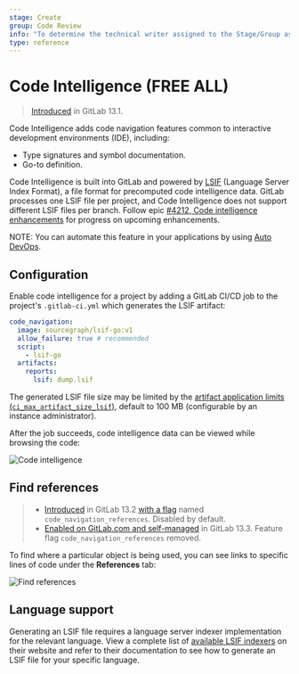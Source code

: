 ```yaml
---
stage: Create
group: Code Review
info: "To determine the technical writer assigned to the Stage/Group associated with this page, see https://about.gitlab.com/handbook/product/ux/technical-writing/#assignments"
type: reference
---
```


# Code Intelligence **(FREE ALL)**

> [Introduced](https://gitlab.com/groups/gitlab-org/-/epics/1576) in GitLab 13.1.

Code Intelligence adds code navigation features common to interactive
development environments (IDE), including:

- Type signatures and symbol documentation.
- Go-to definition.

Code Intelligence is built into GitLab and powered by [LSIF](https://lsif.dev/)
(Language Server Index Format), a file format for precomputed code
intelligence data. GitLab processes one LSIF file per project, and
Code Intelligence does not support different LSIF files per branch.
Follow epic [#4212, Code intelligence enhancements](https://gitlab.com/groups/gitlab-org/-/epics/4212)
for progress on upcoming enhancements.

NOTE:
You can automate this feature in your applications by using [Auto DevOps](../../topics/autodevops/index.md).

## Configuration

Enable code intelligence for a project by adding a GitLab CI/CD job to the project's
`.gitlab-ci.yml` which generates the LSIF artifact:

```yaml
code_navigation:
  image: sourcegraph/lsif-go:v1
  allow_failure: true # recommended
  script:
    - lsif-go
  artifacts:
    reports:
      lsif: dump.lsif
```

The generated LSIF file size may be limited by
the [artifact application limits (`ci_max_artifact_size_lsif`)](../../administration/instance_limits.md#maximum-file-size-per-type-of-artifact),
default to 100 MB (configurable by an instance administrator).

After the job succeeds, code intelligence data can be viewed while browsing the code:

![Code intelligence](img/code_intelligence_v13_4.png)

## Find references

> - [Introduced](https://gitlab.com/gitlab-org/gitlab/-/issues/217392) in GitLab 13.2 [with a flag](../../administration/feature_flags.md) named `code_navigation_references`. Disabled by default.
> - [Enabled on GitLab.com and self-managed](https://gitlab.com/gitlab-org/gitlab/-/issues/225621) in GitLab 13.3. Feature flag `code_navigation_references` removed.

To find where a particular object is being used, you can see links to specific lines of code
under the **References** tab:

![Find references](img/code_intelligence_find_references_v13_3.png)

## Language support

Generating an LSIF file requires a language server indexer implementation for the
relevant language. View a complete list of [available LSIF indexers](https://lsif.dev/#implementations-server) on their website and
refer to their documentation to see how to generate an LSIF file for your specific language.

